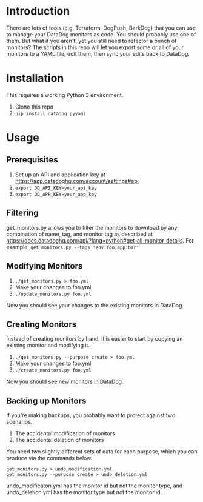 # Introduction

There are lots of tools (e.g. Terraform, DogPush, BarkDog) that you can use to manage your DataDog monitors as code. You should probably use one of them. But what if you aren't, yet you still need to refactor a bunch of monitors? The scripts in this repo will let you export some or all of your monitors to a YAML file, edit them, then sync your edits back to DataDog.

# Installation

This requires a working Python 3 environment.

1. Clone this repo
1. `pip install datadog pyyaml`

# Usage

## Prerequisites

1. Set up an API and application key at https://app.datadoghq.com/account/settings#api
1. `export DD_API_KEY=your_api_key`
1. `export DD_APP_KEY=your_app_key`

## Filtering

get_monitors.py allows you to filter the monitors to download by any combination of name, tag, and monitor tag as described at https://docs.datadoghq.com/api/?lang=python#get-all-monitor-details. For example, `get_monitors.py --tags 'env:foo,app:bar'`

## Modifying Monitors

1. `./get_monitors.py > foo.yml`
1. Make your changes to foo.yml
1. `./update_monitors.py foo.yml`

Now you should see your changes to the existing monitors in DataDog.

## Creating Monitors

Instead of creating monitors by hand, it is easier to start by copying an existing monitor and modifying it.

1. `./get_monitors.py --purpose create > foo.yml`
1. Make your changes to foo.yml
1. `./create_monitors.py foo.yml`

Now you should see new monitors in DataDog.

## Backing up Monitors

If you're making backups, you probably want to protect against two scenarios.

1. The accidental modification of monitors
1. The accidental deletion of monitors

You need two slightly different sets of data for each purpose, which you can produce via the commands below.

```
get_monitors.py > undo_modification.yml
get_monitors.py --purpose create > undo_deletion.yml
```

undo_modificaton.yml has the monitor id but not the monitor type, and undo_deletion.yml has the monitor type but not the monitor id.
